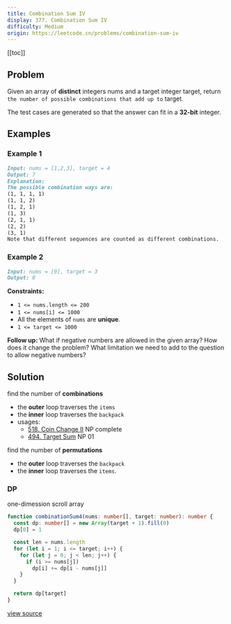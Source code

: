 ```yaml
---
title: Combination Sum IV
display: 377. Combination Sum IV
difficulty: Medium
origin: https://leetcode.cn/problems/combination-sum-iv
---
```


[[toc]]

## Problem

Given an array of **distinct** integers nums and a target integer target, return `the number of possible combinations that add up to` target.

The test cases are generated so that the answer can fit in a **32-bit** integer.

## Examples

### Example 1

```md
Input: nums = [1,2,3], target = 4
Output: 7
Explanation:
The possible combination ways are:
(1, 1, 1, 1)
(1, 1, 2)
(1, 2, 1)
(1, 3)
(2, 1, 1)
(2, 2)
(3, 1)
Note that different sequences are counted as different combinations.
```

### Example 2

```md
Input: nums = [9], target = 3
Output: 0
```

**Constraints:**

- `1 <= nums.length <= 200`
- `1 <= nums[i] <= 1000`
- All the elements of `nums` are **unique**.
- `1 <= target <= 1000`

**Follow up:** What if negative numbers are allowed in the given array? How does it change the problem? What limitation we need to add to the question to allow negative numbers?

## Solution

find the number of **combinations**

  - the **outer** loop traverses the `items`
  - the **inner** loop traverses the `backpack`
  - usages:
    - [518. Coin Change II](/algorithms/dynamic-programming/518) NP complete
    - [494. Target Sum](/algorithms/dynamic-programming/494) NP 01

find the number of **permutations**

  - the **outer** loop traverses the `backpack`
  - the **inner** loop traverses the `items`.

### DP

one-dimession scroll array

```ts
function combinationSum4(nums: number[], target: number): number {
  const dp: number[] = new Array(target + 1).fill(0)
  dp[0] = 1

  const len = nums.length
  for (let i = 1; i <= target; i++) {
    for (let j = 0; j < len; j++) {
      if (i >= nums[j])
        dp[i] += dp[i - nums[j]]
    }
  }

  return dp[target]
}
```

[view source](https://leetcode.cn/problems/combination-sum-iv)
